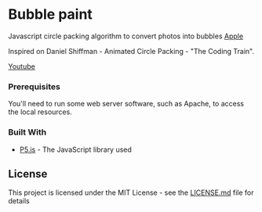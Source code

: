 # Bubble paint

Javascript circle packing algorithm to convert photos into bubbles [Apple](apple.png)

Inspired on Daniel Shiffman - Animated Circle Packing - "The Coding Train". 

[Youtube](https://www.youtube.com/watch?v=QHEQuoIKgNE&list=PLRqwX-V7Uu6ZiZxtDDRCi6uhfTH4FilpH&index=62)

### Prerequisites

You'll need to run some  web server software, such as Apache, to access the local resources.

### Built With

* [P5.js](https://p5js.org) - The JavaScript library used


## License

This project is licensed under the MIT License - see the [LICENSE.md](LICENSE.md) file for details
